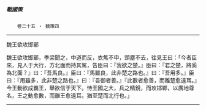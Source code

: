 

##### 戰國策
　　`卷二十五 ‧ 魏策四`

* * *

魏王欲攻邯鄲

魏王欲攻邯鄲，季梁聞之，中道而反，衣焦不申，頭塵不去，往見王曰：「今者臣來，見人于大行，方北面而持其駕，告臣曰：『我欲之楚。』臣曰：『君之楚，將奚為北面？』曰：『吾馬良。』臣曰：『馬雖良，此非楚之路也。』曰：『吾用多。』臣曰：『用雖多，此非楚之路也。』曰：『吾御者善。』『此數者愈善，而離楚愈遠耳。』今王動欲成霸王，舉欲信于天下。恃王國之大，兵之精銳，而攻邯鄲，以廣地尊名，王之動愈數，而離王愈遠耳。猶至楚而北行也。」

* * *

